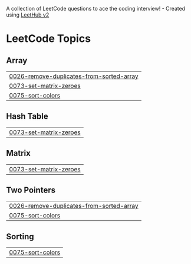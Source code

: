 A collection of LeetCode questions to ace the coding interview! - Created using [LeetHub v2](https://github.com/arunbhardwaj/LeetHub-2.0)
<!---LeetCode Topics Start-->
# LeetCode Topics
## Array
|  |
| ------- |
| [0026-remove-duplicates-from-sorted-array](https://github.com/shivanshraj26/CrackYourPlacement/tree/master/0026-remove-duplicates-from-sorted-array) |
| [0073-set-matrix-zeroes](https://github.com/shivanshraj26/CrackYourPlacement/tree/master/0073-set-matrix-zeroes) |
| [0075-sort-colors](https://github.com/shivanshraj26/CrackYourPlacement/tree/master/0075-sort-colors) |
## Hash Table
|  |
| ------- |
| [0073-set-matrix-zeroes](https://github.com/shivanshraj26/CrackYourPlacement/tree/master/0073-set-matrix-zeroes) |
## Matrix
|  |
| ------- |
| [0073-set-matrix-zeroes](https://github.com/shivanshraj26/CrackYourPlacement/tree/master/0073-set-matrix-zeroes) |
## Two Pointers
|  |
| ------- |
| [0026-remove-duplicates-from-sorted-array](https://github.com/shivanshraj26/CrackYourPlacement/tree/master/0026-remove-duplicates-from-sorted-array) |
| [0075-sort-colors](https://github.com/shivanshraj26/CrackYourPlacement/tree/master/0075-sort-colors) |
## Sorting
|  |
| ------- |
| [0075-sort-colors](https://github.com/shivanshraj26/CrackYourPlacement/tree/master/0075-sort-colors) |
<!---LeetCode Topics End-->
